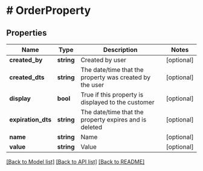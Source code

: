 # # OrderProperty

## Properties

Name | Type | Description | Notes
------------ | ------------- | ------------- | -------------
**created_by** | **string** | Created by user | [optional]
**created_dts** | **string** | The date/time that the property was created by the user | [optional]
**display** | **bool** | True if this property is displayed to the customer | [optional]
**expiration_dts** | **string** | The date/time that the property expires and is deleted | [optional]
**name** | **string** | Name | [optional]
**value** | **string** | Value | [optional]

[[Back to Model list]](../../README.md#models) [[Back to API list]](../../README.md#endpoints) [[Back to README]](../../README.md)
